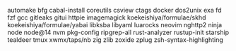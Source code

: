 automake
bfg
cabal-install
coreutils
csview
ctags
docker
dos2unix
exa
fd
fzf
gcc
gitleaks
gitui
httpie
imagemagick
koekeishiya/formulae/skhd
koekeishiya/formulae/yabai
libksba
libyaml
luarocks
neovim
nghttp2
ninja
node
node@14
nvm
pkg-config
ripgrep-all
rust-analyzer
rustup-init
starship
tealdeer
tmux
xwmx/taps/nb
zig
zlib
zoxide
zplug
zsh-syntax-highlighting
